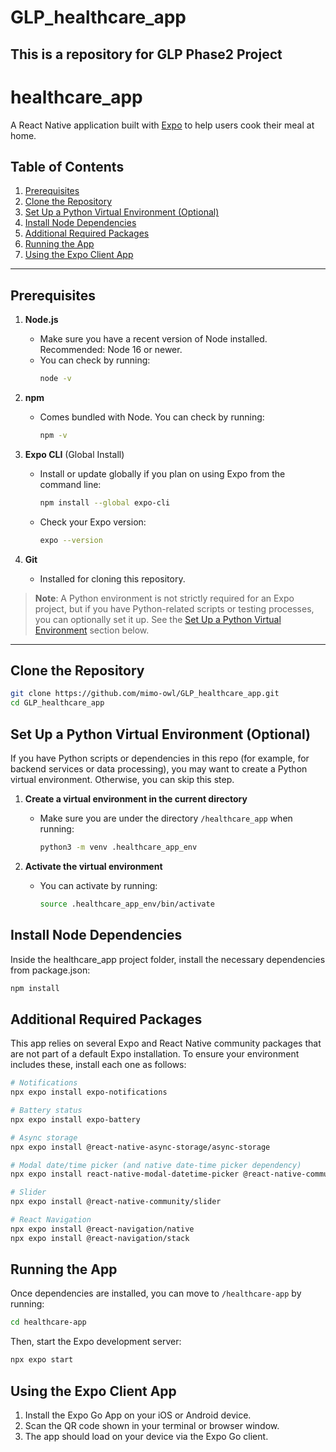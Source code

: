 # GLP_healthcare_app
## This is a repository for GLP Phase2 Project

# healthcare_app

A React Native application built with [Expo](https://expo.dev/) to help users cook their meal at home.

## Table of Contents
1. [Prerequisites](#prerequisites)
2. [Clone the Repository](#clone-the-repository)
3. [Set Up a Python Virtual Environment (Optional)](#set-up-a-python-virtual-environment-optional)
4. [Install Node Dependencies](#install-node-dependencies)
5. [Additional Required Packages](#additional-required-packages)
6. [Running the App](#running-the-app)
7. [Using the Expo Client App](#using-the-expo-client-app)
<!-- 8. [Troubleshooting](#troubleshooting)
9. [License](#license) -->

---

## Prerequisites

1. **Node.js**
   - Make sure you have a recent version of Node installed. Recommended: Node 16 or newer.
   - You can check by running:
     ```bash
     node -v
     ```

2. **npm**
   - Comes bundled with Node. You can check by running:
     ```bash
     npm -v
     ```

3. **Expo CLI** (Global Install)
   - Install or update globally if you plan on using Expo from the command line:
     ```bash
     npm install --global expo-cli
     ```
   - Check your Expo version:
     ```bash
     expo --version
     ```

4. **Git**
   - Installed for cloning this repository.

> **Note**: A Python environment is not strictly required for an Expo project, but if you have Python-related scripts or testing processes, you can optionally set it up. See the [Set Up a Python Virtual Environment](#set-up-a-python-virtual-environment-optional) section below.

---

## Clone the Repository

```bash
git clone https://github.com/mimo-owl/GLP_healthcare_app.git
cd GLP_healthcare_app
```

## Set Up a Python Virtual Environment (Optional)
If you have Python scripts or dependencies in this repo (for example, for backend services or data processing), you may want to create a Python virtual environment. Otherwise, you can skip this step.

1. **Create a virtual environment in the current directory**
   - Make sure you are under the directory `/healthcare_app` when running:
     ```bash
     python3 -m venv .healthcare_app_env
     ```

2. **Activate the virtual environment**
   - You can activate by running:
     ```bash
     source .healthcare_app_env/bin/activate
     ```

## Install Node Dependencies

Inside the healthcare_app project folder, install the necessary dependencies from package.json:
```bash
npm install
```

## Additional Required Packages

This app relies on several Expo and React Native community packages that are not part of a default Expo installation. To ensure your environment includes these, install each one as follows:

```bash
# Notifications
npx expo install expo-notifications

# Battery status
npx expo install expo-battery

# Async storage
npx expo install @react-native-async-storage/async-storage

# Modal date/time picker (and native date-time picker dependency)
npx expo install react-native-modal-datetime-picker @react-native-community/datetimepicker

# Slider
npx expo install @react-native-community/slider

# React Navigation
npx expo install @react-navigation/native
npx expo install @react-navigation/stack
```

## Running the App

Once dependencies are installed, you can move to `/healthcare-app` by running:
```bash
cd healthcare-app
```

Then, start the Expo development server:
```bash
npx expo start
```

## Using the Expo Client App
1.	Install the Expo Go App on your iOS or Android device.
2.	Scan the QR code shown in your terminal or browser window.
3.	The app should load on your device via the Expo Go client.
